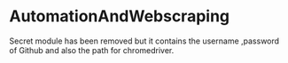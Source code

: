# AutomationAndWebscraping
Secret module has been removed but it contains the username ,password of Github and also the path for chromedriver.
